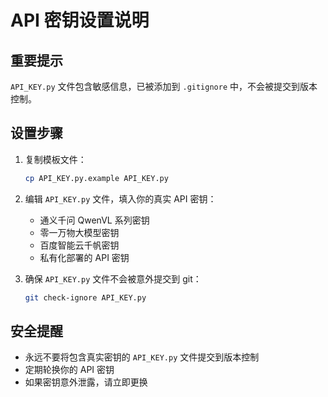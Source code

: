 # API 密钥设置说明

## 重要提示
`API_KEY.py` 文件包含敏感信息，已被添加到 `.gitignore` 中，不会被提交到版本控制。

## 设置步骤

1. 复制模板文件：
   ```bash
   cp API_KEY.py.example API_KEY.py
   ```

2. 编辑 `API_KEY.py` 文件，填入你的真实 API 密钥：
   - 通义千问 QwenVL 系列密钥
   - 零一万物大模型密钥
   - 百度智能云千帆密钥
   - 私有化部署的 API 密钥

3. 确保 `API_KEY.py` 文件不会被意外提交到 git：
   ```bash
   git check-ignore API_KEY.py
   ```

## 安全提醒
- 永远不要将包含真实密钥的 `API_KEY.py` 文件提交到版本控制
- 定期轮换你的 API 密钥
- 如果密钥意外泄露，请立即更换
